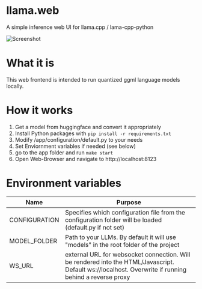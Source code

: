 # llama.web
A simple inference web UI for llama.cpp / lama-cpp-python

![Screenshot](https://github.com/timopb/llama.web/assets/3785547/01a94b0c-5706-4c51-acdf-a3694a9e6bfb)

# What it is
This web frontend is intended to run quantized ggml language models locally.

# How it works
1. Get a model from huggingface and convert it appropriately
2. Install Python packages with `pip install -r requirements.txt`
3. Modify /app/configuration/default.py to your needs
4. Set Enviornment variables if needed (see below)
5. go to the app folder and run `make start`
6. Open Web-Browser and navigate to http://localhost:8123

# Environment variables
 Name         | Purpose
--------------|---------------------------------------------------------------
CONFIGURATION | Specifies which configuration file from the configuration folder will be loaded (default.py if not set)
MODEL_FOLDER  | Path to your LLMs. By default it will use "models" in the root folder of the project
WS_URL        | external URL for websocket connection. Will be rendered into the HTML/Javascript. Default ws://localhost. Overwrite if running behind a reverse proxy 
